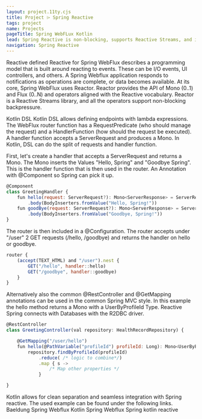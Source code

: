 ```yaml
---
layout: project.11ty.cjs
title: Project ⌲ Spring Reactive
tags: project
name: Projects
pageTitle: Spring WebFLux Kotlin
lead: Spring Reactive is non-blocking, supports Reactive Streams, and is the reactive alternative to Spring MVC. Spring MVC uses the Servlet Stack. Spring Reactive uses a non-blocking web framework to take advantage of multi-core, next-generation processors to handle massive numbers of concurrent connections.
navigation: Spring Reactive
---
```


<iff-svg src="/img/reactive.svg"></svg>

<iff-title level="3">Reactive defined</hls-title>
<iff-text>Reactive for Spring WebFlux describes a programming model that is built around reacting to events. These can be I/O events, UI controllers, and others. A Spring Webflux application responds to notifications as operations are complete, or data becomes available. At its core, Spring WebFlux uses Reactor. Reactor provides the API of Mono (0..1) and Flux (0..N) and operators aligned with the Reactive vocabulary. Reactor is a Reactive Streams library, and all the operators support non-blocking backpressure.</iff-text>

<iff-title level="3">Kotlin DSL</hls-title>
<iff-text>Kotlin DSL allows defining endpoints with lambda expressions. The WebFlux router function has a RequestPredicate (who should manage the request) and a HandlerFunction (how should the request be executed). A handler function accepts a ServerRequest and produces a Mono<ServerResponse>. In Kotlin, DSL can do the split of requests and handler function.</iff-text>

<iff-text>First, let's create a handler that accepts a ServerRequest and returns a Mono<ServerResponse>. The Mono inserts the Values "Hello, Spring" and "Goodbye Spring". This is the handler function that is then used in the router. An Annotation with @Component so Spring can pick it up. </iff-text>

```js
@Component
class GreetingHandler {
    fun hello(request: ServerRequest?): Mono<ServerResponse> = ServerResponse.ok().contentType(MediaType.TEXT_PLAIN)
        .body(BodyInserters.fromValue("Hello, Spring!"))
    fun goodBye(request: ServerRequest?): Mono<ServerResponse> = ServerResponse.ok().contentType(MediaType.TEXT_PLAIN)
        .body(BodyInserters.fromValue("Goodbye, Spring!"))
}
```

<iff-text>The router is then included in a @Configuration. The router accepts under "/user" 2 GET requests (/hello, /goodbye) and returns the handler on hello or goodbye.</iff-text>

```js
router {
    (accept(TEXT_HTML) and "/user").nest {
        GET("/hello", handler::hello)
        GET("/goodbye", handler::goodbye)
    }
}
```

<iff-text>Alternatively also the common @RestController and @GetMapping annotations can be used in the common Spring MVC style. In this example the hello method returns a Mono with a UserByProfileId Type. Reactive Spring connects with Databases with the R2DBC driver.</iff-text>

```js
@RestController
class GreetingController(val repository: HealthRecordRepository) {

    @GetMapping("/user/hello")
    fun hello(@PathVariable("profileId") profileId: Long): Mono<UserByProfileId> =
        repository.findByProfileId(profileId)
            .reduce( /* logic to combine*/)
            .map { s ->
                /* Map other properties */
            }

}
```

<iff-text>Kotlin allows for clean separation and seamless integration with Spring reactive. The used example can be found under the following links.</iff-text>
<iff-icon-text icon="end" href="https://www.baeldung.com/kotlin/spring-webflux-kotlin" target="_blank"><iff-text styling="paragraph-bold" slot="text">Baeldung Spring Webflux Kotlin</iff-text></iff-icon-text>
<iff-icon-text icon="end" href="https://docs.spring.io/spring-framework/docs/current/reference/html/web-reactive.html" target="_blank"><iff-text noLineHeight styling="paragraph-bold" slot="text">Spring Webflux</iff-text></iff-icon-text>
<iff-icon-text icon="end" href="https://www.baeldung.com/kotlin/spring-boot-kotlin-reactive-microservice" target="_blank"><iff-text styling="paragraph-bold" slot="text">Spring kotlin reactive</iff-text></iff-icon-text>
